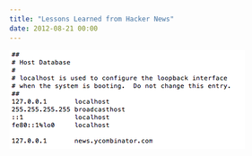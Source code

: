 ```yaml
---
title: "Lessons Learned from Hacker News"
date: 2012-08-21 00:00
---
```


 ![](/img/import/blog/lessons-learned-from-hacker-news/2395E80F7BFE4A6EA989518CD3683073.png)<!-- more -->
